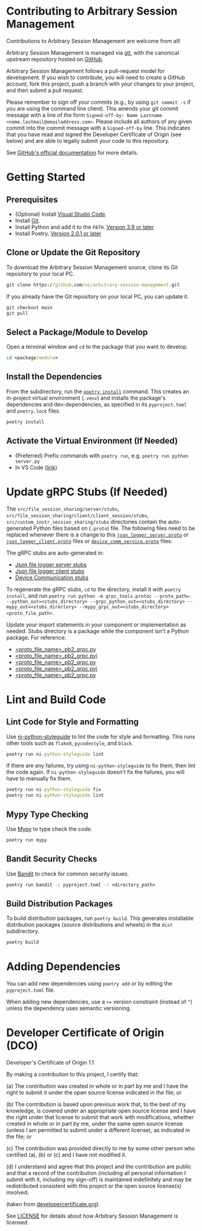 # Contributing to Arbitrary Session Management

Contributions to Arbitrary Session Management are welcome from all!

Arbitrary Session Management is managed via [git](https://git-scm.com), with the canonical upstream
repository hosted on [GitHub](https://github.com/ni/arbitrary-session-management).

Arbitrary Session Management follows a pull-request model for development.  If you wish to
contribute, you will need to create a GitHub account, fork this project, push a
branch with your changes to your project, and then submit a pull request.

Please remember to sign off your commits (e.g., by using `git commit -s` if you
are using the command line client). This amends your git commit message with a line
of the form `Signed-off-by: Name Lastname <name.lastmail@emailaddress.com>`. Please
include all authors of any given commit into the commit message with a
`Signed-off-by` line. This indicates that you have read and signed the Developer
Certificate of Origin (see below) and are able to legally submit your code to
this repository.

See [GitHub's official documentation](https://help.github.com/articles/using-pull-requests/) for more details.

# Getting Started

## Prerequisites

- (Optional) Install [Visual Studio Code](https://code.visualstudio.com/download).
- Install [Git](https://git-scm.com/downloads).
- Install Python and add it to the `PATH`. [Version 3.9 or later](https://www.python.org/downloads/release/python-390)
- Install Poetry. [Version 2.0.1 or later](https://python-poetry.org/docs/#installation)

## Clone or Update the Git Repository

To download the Arbitrary Session Management source, clone its Git
repository to your local PC.

```cmd
git clone https://github.com/ni/arbitrary-session-management.git
```

If you already have the Git repository on your local PC, you can update it.

```cmd
git checkout main
git pull
```

## Select a Package/Module to Develop

Open a terminal window and `cd` to the package that you want to develop.

```cmd
cd <package/module>
```

## Install the Dependencies

From the subdirectory, run the [`poetry install`](https://python-poetry.org/docs/cli/#install)
command. This creates an in-project virtual environment (`.venv`) and installs
the package's dependencies and dev-dependencies, as specified in its
`pyproject.toml` and `poetry.lock` files.

```cmd
poetry install
```

## Activate the Virtual Environment (If Needed)

- (Preferred) Prefix commands with `poetry run`, e.g. `poetry run python server.py`
- In VS Code ([link](https://code.visualstudio.com/docs/python/environments#_select-and-activate-an-environment))

# Update gRPC Stubs (If Needed)

The `src/file_session_sharing/server/stubs`, `src/file_session_sharing/client/client_session/stubs`, `src/custom_instr_session_sharing/stubs` directories contain the
auto-generated Python files based on (`.proto`) file. The following files need
to be replaced whenever there is a change to this [`json_logger_server.proto`](src/file_session_sharing/server/json_logger.proto) or [`json_logger_client.proto`](src/file_session_sharing/client/json_logger.proto) files or [`device_comm_service.proto`](src/custom_instr_session_sharing/stubs/device_comm_service.proto) files:

The gRPC stubs are auto-generated in:

- [Json file logger server stubs](src/file_session_sharing/server/stubs/)
- [Json file logger client stubs](src/file_session_sharing/client/stubs/)
- [Device Communication stubs](src/custom_instr_session_sharing/stubs/)

To regenerate the gRPC stubs, `cd` to the directory, install
it with `poetry install`, and run `poetry run python -m grpc_tools.protoc --proto_path=. --python_out=<stubs_directory> --grpc_python_out=<stubs_directory> --mypy_out=<stubs_directory> --mypy_grpc_out=<stubs_directory> <proto_file_path>`.

Update your import statements in your component or implementation as needed. Stubs directory is a package while the component isn't a Python package. For reference:

- [<proto_file_name>_pb2_grpc.py](https://github.com/ni/arbitrary-session-management/blob/main/src/file_session_sharing/server/stubs/json_logger_pb2_grpc.py#L6)
- [<proto_file_name>_pb2_grpc.pyi](https://github.com/ni/arbitrary-session-management/blob/main/src/file_session_sharing/server/stubs/json_logger_pb2_grpc.pyi#L26)
- [<proto_file_name>_pb2_grpc.py](https://github.com/ni/arbitrary-session-management/blob/main/src/file_session_sharing/client/stubs/json_logger_pb2_grpc.py#L6)
- [<proto_file_name>_pb2_grpc.pyi](https://github.com/ni/arbitrary-session-management/blob/main/src/file_session_sharing/client/stubs/json_logger_pb2_grpc.pyi#L26)
- [<proto_file_name>_pb2_grpc.py](https://github.com/ni/arbitrary-session-management/blob/main/src/custom_instr_session_sharing/stubs/stubs/device_comm_service_pb2_grpc.py#L6)

# Lint and Build Code

## Lint Code for Style and Formatting

Use [ni-python-styleguide](https://github.com/ni/python-styleguide) to lint the
code for style and formatting. This runs other tools such as `flake8`,
`pycodestyle`, and `black`.

```cmd
poetry run ni-python-styleguide lint
```

If there are any failures, try using `ni-python-styleguide` to fix them, then
lint the code again. If `ni-python-styleguide` doesn't fix the failures, you
will have to manually fix them.

```cmd
poetry run ni-python-styleguide fix
poetry run ni-python-styleguide lint
```

## Mypy Type Checking

Use [Mypy](https://pypi.org/project/mypy/) to type check the code.

```cmd
poetry run mypy
```

## Bandit Security Checks

Use [Bandit](https://pypi.org/project/bandit/) to check for common security issues.

```cmd
poetry run bandit -c pyproject.toml -r <directory_path>
```

## Build Distribution Packages

To build distribution packages, run `poetry build`. This generates installable
distribution packages (source distributions and wheels) in the `dist`
subdirectory.

```cmd
poetry build
```

# Adding Dependencies

You can add new dependencies using `poetry add` or by editing the `pyproject.toml` file.

When adding new dependencies, use a `>=` version constraint (instead of `^`)
unless the dependency uses semantic versioning.

# Developer Certificate of Origin (DCO)

   Developer's Certificate of Origin 1.1

   By making a contribution to this project, I certify that:

   (a) The contribution was created in whole or in part by me and I
       have the right to submit it under the open source license
       indicated in the file; or

   (b) The contribution is based upon previous work that, to the best
       of my knowledge, is covered under an appropriate open source
       license and I have the right under that license to submit that
       work with modifications, whether created in whole or in part
       by me, under the same open source license (unless I am
       permitted to submit under a different license), as indicated
       in the file; or

   (c) The contribution was provided directly to me by some other
       person who certified (a), (b) or (c) and I have not modified
       it.

   (d) I understand and agree that this project and the contribution
       are public and that a record of the contribution (including all
       personal information I submit with it, including my sign-off) is
       maintained indefinitely and may be redistributed consistent with
       this project or the open source license(s) involved.

(taken from [developercertificate.org](https://developercertificate.org/))

See [LICENSE](https://github.com/ni/<reponame>/blob/main/LICENSE)
for details about how Arbitrary Session Management is licensed.
